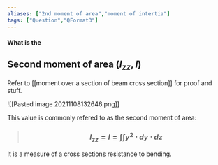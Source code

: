 ```yaml
---
aliases: ["2nd moment of area","moment of intertia"]
tags: ["Question","QFormat3"]
---
```


#### What is the
## Second moment of area ($I_{zz}, I$)
Refer to [[moment over a section of beam cross section]] for proof and stuff.

![[Pasted image 20211108132646.png]]

This value is commonly refered to as the second moment of area:

> ### $$ I_{zz}=I = \int \int y^{2} \cdot dy\cdot dz $$ 

It is a measure of a cross sections resistance to bending.